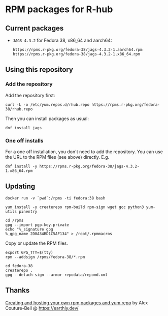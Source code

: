 
# RPM packages for R-hub

## Current packages

* `JAGS 4.3.2` for Fedora 38, x86_64 and aarch64:
  ```
  https://rpms.r-pkg.org/fedora-38/jags-4.3.2-1.aarch64.rpm
  https://rpms.r-pkg.org/fedora-38/jags-4.3.2-1.x86_64.rpm
  ```

## Using this repository

### Add the repository

Add the repository first:
```
curl -L -o /etc/yum.repos.d/rhub.repo https://rpms.r-pkg.org/fedora-38/rhub.repo
```

Then you can install packages as usual:
```
dnf install jags
```

### One off installs

For a one off installation, you don't need to add the repository.
You can use the URL to the RPM files (see above) directly. E.g.
```
dnf install -y https://rpms.r-pkg.org/fedora-38/jags-4.3.2-1.x86_64.rpm
```

## Updating

```
docker run -v `pwd`:/rpms -ti fedora:38 bash
```

```
yum install -y createrepo rpm-build rpm-sign wget gcc python3 yum-utils pinentry
```

```
cd /rpms
gpg --import pgp-key.private
echo "%_signature gpg
%_gpg_name 2D0A34BD1C5AF134" > /root/.rpmmacros
```

Copy or update the RPM files.

```
export GPG_TTY=$(tty)
rpm --addsign /rpms/fedora-38/*.rpm
```

```
cd fedora-38
createrepo .
gpg --detach-sign --armor repodata/repomd.xml
```

## Thanks

[Creating and hosting your own rpm packages and yum repo](https://earthly.dev/blog/creating-and-hosting-your-own-rpm-packages-and-yum-repo/)
by Alex Couture-Beil @ https://earthly.dev/
